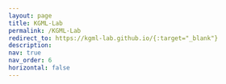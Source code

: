 ```yaml
---
layout: page
title: KGML-Lab
permalink: /KGML-Lab
redirect_to: https://kgml-lab.github.io/{:target="_blank"}
description: 
nav: true
nav_order: 6
horizontal: false
---
```

